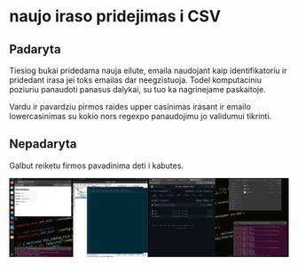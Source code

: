 # naujo iraso pridejimas i CSV

## Padaryta

Tiesiog bukai pridedama nauja eilute, emaila naudojant kaip identifikatoriu ir pridedant irasa jei toks emailas dar neegzistuoja. Todel komputaciniu poziuriu panaudoti panasus dalykai, su tuo ka nagrinejame paskaitoje.

Vardu ir pavardziu pirmos raides upper casinimas irasant ir emailo lowercasinimas su kokio nors regexpo panaudojimu jo validumui tikrinti.

## Nepadaryta

Galbut reiketu firmos pavadinima deti i kabutes.

<img src="https://raw.githubusercontent.com/shinbeth/pasizaidimai/master/6/docs/2022-01-06.20-07-32.png" width="1000">
